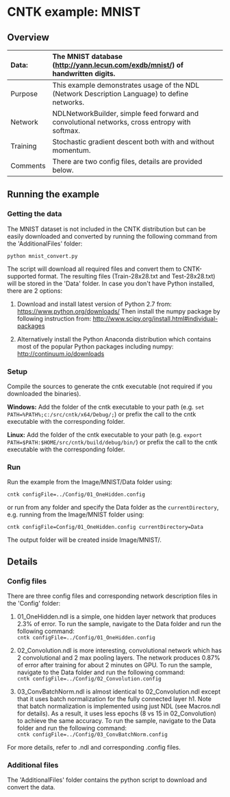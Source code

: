 # CNTK example: MNIST 

## Overview

|Data:     |The MNIST database (http://yann.lecun.com/exdb/mnist/) of handwritten digits.
|:---------|:---
|Purpose   |This example demonstrates usage of the NDL (Network Description Language) to define networks.
|Network   |NDLNetworkBuilder, simple feed forward and convolutional networks, cross entropy with softmax.
|Training  |Stochastic gradient descent both with and without momentum.
|Comments  |There are two config files, details are provided below.

## Running the example

### Getting the data

The MNIST dataset is not included in the CNTK distribution but can be easily 
downloaded and converted by running the following command from the 'AdditionalFiles' folder:

`python mnist_convert.py`

The script will download all required files and convert them to CNTK-supported format. 
The resulting files (Train-28x28.txt and Test-28x28.txt) will be stored in the 'Data' folder. 
In case you don't have Python installed, there are 2 options:

1. Download and install latest version of Python 2.7 from: https://www.python.org/downloads/ 
Then install the numpy package by following instruction from: http://www.scipy.org/install.html#individual-packages

2. Alternatively install the Python Anaconda distribution which contains most of the 
popular Python packages including numpy: http://continuum.io/downloads

### Setup

Compile the sources to generate the cntk executable (not required if you downloaded the binaries).

__Windows:__ Add the folder of the cntk executable to your path 
(e.g. `set PATH=%PATH%;c:/src/cntk/x64/Debug/;`) 
or prefix the call to the cntk executable with the corresponding folder. 

__Linux:__ Add the folder of the cntk executable to your path 
(e.g. `export PATH=$PATH:$HOME/src/cntk/build/debug/bin/`) 
or prefix the call to the cntk executable with the corresponding folder. 

### Run

Run the example from the Image/MNIST/Data folder using:

`cntk configFile=../Config/01_OneHidden.config`

or run from any folder and specify the Data folder as the `currentDirectory`, 
e.g. running from the Image/MNIST folder using:

`cntk configFile=Config/01_OneHidden.config currentDirectory=Data`

The output folder will be created inside Image/MNIST/.

## Details

### Config files

There are three config files and corresponding network description files in the 'Config' folder:

1. 01_OneHidden.ndl is a simple, one hidden layer network that produces 2.3% of error.
To run the sample, navigate to the Data folder and run the following command:  
`cntk configFile=../Config/01_OneHidden.config`

2. 02_Convolution.ndl is more interesting, convolutional network which has 2 convolutional and 2 max pooling layers. 
The network produces 0.87% of error after training for about 2 minutes on GPU.
To run the sample, navigate to the Data folder and run the following command:  
`cntk configFile=../Config/02_Convolution.config`

3. 03_ConvBatchNorm.ndl is almost identical to 02_Convolution.ndl 
except that it uses batch normalization for the fully connected layer h1.
Note that batch normalization is implemented using just NDL (see Macros.ndl for details).
As a result, it uses less epochs (8 vs 15 in 02_Convolution) to achieve the same accuracy.
To run the sample, navigate to the Data folder and run the following command:  
`cntk configFile=../Config/03_ConvBatchNorm.config`

For more details, refer to .ndl and corresponding .config files.

### Additional files

The 'AdditionalFiles' folder contains the python script to download and convert the data. 
